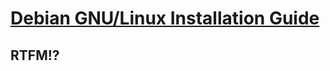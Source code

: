 # [Debian GNU/Linux Installation Guide](https://www.debian.org/releases/bullseye/amd64/)

## RTFM!?
